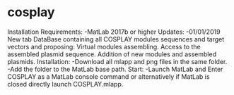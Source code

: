 cosplay
=======

Installation Requirements: 
-MatLab 2017b or higher
Updates:
-01/01/2019 New tab DataBase containing all COSPLAY modules sequences and target vectors and proposing:
Virtual modules assembling. 
Access to the assembled plasmid sequence.
Addition of new modules and assembled plasmids. 
Installation:
-Download all mlapp and png files in the same folder.
-Add the folder to the MatLab base path.
Start:
-Launch MatLab and Enter COSPLAY as a MatLab console command or alternatively if MatLab is closed directly launch COSPLAY.mlapp.
